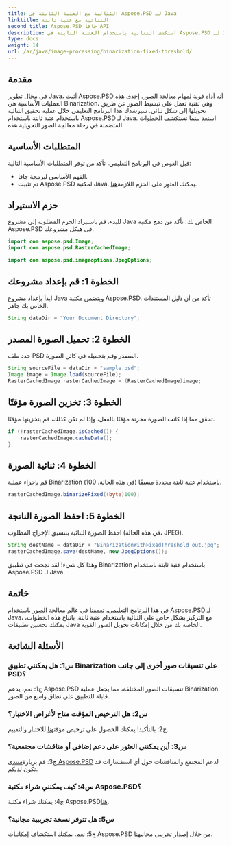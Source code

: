 ```yaml
---
title: الثنائية مع العتبة الثابتة في Aspose.PSD لـ Java
linktitle: الثنائية مع عتبة ثابتة
second_title: Aspose.PSD جافا API
description: استكشف الثنائية باستخدام العتبة الثابتة في Aspose.PSD لـ Java. قم بتحويل الصور بسلاسة باستخدام دليلنا خطوة بخطوة.
type: docs
weight: 14
url: /ar/java/image-processing/binarization-fixed-threshold/
---
```

## مقدمة

في مجال تطوير Java، أثبت Aspose.PSD أنه أداة قوية لمهام معالجة الصور. إحدى هذه العمليات الأساسية هي Binarization، وهي تقنية تعمل على تبسيط الصور عن طريق تحويلها إلى شكل ثنائي. سيرشدك هذا البرنامج التعليمي خلال عملية تحقيق الثنائية باستخدام عتبة ثابتة باستخدام Aspose.PSD لـ Java. استعد بينما نستكشف الخطوات المتضمنة في رحلة معالجة الصور التحويلية هذه.

## المتطلبات الأساسية

قبل الغوص في البرنامج التعليمي، تأكد من توفر المتطلبات الأساسية التالية:

- الفهم الأساسي لبرمجة جافا.
-  تم تثبيت Aspose.PSD لمكتبة Java. يمكنك العثور على الحزم اللازمة[هنا](https://releases.aspose.com/psd/java/).

## حزم الاستيراد

للبدء، قم باستيراد الحزم المطلوبة إلى مشروع Java الخاص بك. تأكد من دمج مكتبة Aspose.PSD في هيكل مشروعك.

```java
import com.aspose.psd.Image;
import com.aspose.psd.RasterCachedImage;

import com.aspose.psd.imageoptions.JpegOptions;
```

## الخطوة 1: قم بإعداد مشروعك

ابدأ بإعداد مشروع Java ويتضمن مكتبة Aspose.PSD. تأكد من أن دليل المستندات الخاص بك جاهز.

```java
String dataDir = "Your Document Directory";
```

## الخطوة 2: تحميل الصورة المصدر

حدد ملف PSD المصدر وقم بتحميله في كائن الصورة.

```java
String sourceFile = dataDir + "sample.psd";
Image image = Image.load(sourceFile);
RasterCachedImage rasterCachedImage = (RasterCachedImage)image;
```

## الخطوة 3: تخزين الصورة مؤقتًا

تحقق مما إذا كانت الصورة مخزنة مؤقتًا بالفعل، وإذا لم تكن كذلك، قم بتخزينها مؤقتًا.

```java
if (!rasterCachedImage.isCached()) {
    rasterCachedImage.cacheData();
}
```

## الخطوة 4: ثنائية الصورة

قم بإجراء عملية Binarization باستخدام عتبة ثابتة محددة مسبقًا (في هذه الحالة، 100).

```java
rasterCachedImage.binarizeFixed((byte)100);
```

## الخطوة 5: احفظ الصورة الناتجة

احفظ الصورة الثنائية بتنسيق الإخراج المطلوب (في هذه الحالة، JPEG).

```java
String destName = dataDir + "BinarizationWithFixedThreshold_out.jpg";
rasterCachedImage.save(destName, new JpegOptions());
```

وهذا كل شيء! لقد نجحت في تطبيق Binarization باستخدام عتبة ثابتة باستخدام Aspose.PSD لـ Java.

## خاتمة

في هذا البرنامج التعليمي، تعمقنا في عالم معالجة الصور باستخدام Aspose.PSD لـ Java، مع التركيز بشكل خاص على الثنائية باستخدام عتبة ثابتة. باتباع هذه الخطوات، يمكنك تحسين تطبيقات Java الخاصة بك من خلال إمكانات تحويل الصور القوية.

## الأسئلة الشائعة

### س1: هل يمكنني تطبيق Binarization على تنسيقات صور أخرى إلى جانب PSD؟

ج1: نعم، يدعم Aspose.PSD تنسيقات الصور المختلفة، مما يجعل عملية Binarization قابلة للتطبيق على نطاق واسع من الصور.

### س2: هل الترخيص المؤقت متاح لأغراض الاختبار؟

 ج2: بالتأكيد! يمكنك الحصول على ترخيص مؤقت[هنا](https://purchase.aspose.com/temporary-license/) للاختبار والتقييم.

### س3: أين يمكنني العثور على دعم إضافي أو مناقشات مجتمعية؟

 ج3: قم بزيارة[منتدى Aspose.PSD](https://forum.aspose.com/c/psd/34) لدعم المجتمع والمناقشات حول أي استفسارات قد تكون لديكم.

### س4: كيف يمكنني شراء مكتبة Aspose.PSD؟

 ج4: يمكنك شراء مكتبة Aspose.PSD[هنا](https://purchase.aspose.com/buy).

### س5: هل تتوفر نسخة تجريبية مجانية؟

 ج5: نعم، يمكنك استكشاف إمكانيات Aspose.PSD من خلال إصدار تجريبي مجاني[هنا](https://releases.aspose.com/).